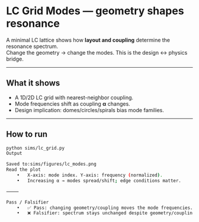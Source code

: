 # LC Grid Modes — geometry shapes resonance

A minimal LC lattice shows how **layout and coupling** determine the resonance spectrum.  
Change the geometry → change the modes. This is the design ↔ physics bridge.

---

## What it shows
- A 1D/2D LC grid with nearest-neighbor coupling.
- Mode frequencies shift as coupling **α** changes.
- Design implication: domes/circles/spirals bias mode families.

---

## How to run
```bash
python sims/lc_grid.py
Output

Saved to:sims/figures/lc_modes.png
Read the plot
	•	X-axis: mode index. Y-axis: frequency (normalized).
	•	Increasing α → modes spread/shift; edge conditions matter.

⸻

Pass / Falsifier
	•	✅ Pass: changing geometry/coupling moves the mode frequencies.
	•	❌ Falsifier: spectrum stays unchanged despite geometry/coupling changes.
